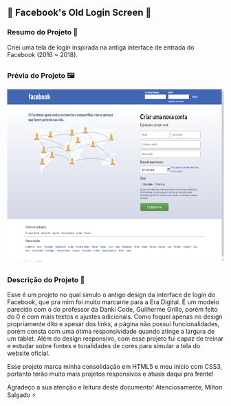 ## 📲 Facebook's Old Login Screen 📲

### Resumo do Projeto 📄
Criei uma tela de login inspirada na antiga interface de entrada do Facebook (2016 ~ 2018).

##

### Prévia do Projeto 🖼️
<div align="center">
    <img height="400em" src="images/facebook_old_login_screen.png">
</div>

##

### Descrição do Projeto 📖
Esse é um projeto no qual simulo o antigo design da interface de login do Facebook, que pra mim foi muito marcante para a Era Digital. É um modelo parecido com o do professor da Danki Code, Guilherme Grillo, porém feito do 0 e com  mais textos e ajustes adicionais. Como foquei apenas no design propriamente dito e apesar dos links, a página não possui funcionalidades, porém consta com uma ótima responsividade quando atinge a largura de um tablet. Além do design responsivo, com esse projeto fui capaz de treinar e estudar sobre fontes e tonalidades de cores para simular a tela do website oficial.

Esse projeto marca minha consolidação em HTML5 e meu início com CSS3, portanto terão muito mais projetos responsivos e atuais daqui pra frente!

Agradeço a sua atenção e leitura deste documento!
Atenciosamente, 
Milton Salgado ⚡